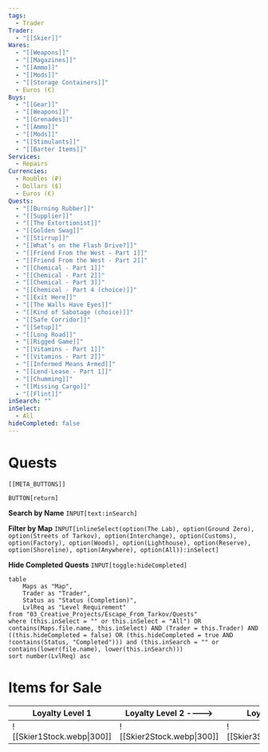 ```yaml
---
tags:
  - Trader
Trader:
  - "[[Skier]]"
Wares:
  - "[[Weapons]]"
  - "[[Magazines]]"
  - "[[Ammo]]"
  - "[[Mods]]"
  - "[[Storage Containers]]"
  - Euros (€)
Buys:
  - "[[Gear]]"
  - "[[Weapons]]"
  - "[[Grenades]]"
  - "[[Ammo]]"
  - "[[Mods]]"
  - "[[Stimulants]]"
  - "[[Barter Items]]"
Services:
  - Repairs
Currencies:
  - Roubles (₽)
  - Dollars ($)
  - Euros (€)
Quests:
  - "[[Burning Rubber]]"
  - "[[Supplier]]"
  - "[[The Extortionist]]"
  - "[[Golden Swag]]"
  - "[[Stirrup]]"
  - "[[What’s on the Flash Drive?]]"
  - "[[Friend From the West - Part 1]]"
  - "[[Friend From the West - Part 2]]"
  - "[[Chemical - Part 1]]"
  - "[[Chemical - Part 2]]"
  - "[[Chemical - Part 3]]"
  - "[[Chemical - Part 4 (choice)]]"
  - "[[Exit Here]]"
  - "[[The Walls Have Eyes]]"
  - "[[Kind of Sabotage (choice)]]"
  - "[[Safe Corridor]]"
  - "[[Setup]]"
  - "[[Long Road]]"
  - "[[Rigged Game]]"
  - "[[Vitamins - Part 1]]"
  - "[[Vitamins - Part 2]]"
  - "[[Informed Means Armed]]"
  - "[[Lend-Lease - Part 1]]"
  - "[[Chumming]]"
  - "[[Missing Cargo]]"
  - "[[Flint]]"
inSearch: ""
inSelect:
  - All
hideCompleted: false
---
```

# Quests

```meta-bind-embed
[[META_BUTTONS]]
```
`BUTTON[return]` 

**Search by Name**
`INPUT[text:inSearch]`

**Filter by Map**
`INPUT[inlineSelect(option(The Lab), option(Ground Zero), option(Streets of Tarkov), option(Interchange), option(Customs), option(Factory), option(Woods), option(Lighthouse), option(Reserve), option(Shoreline), option(Anywhere), option(All)):inSelect]`

**Hide Completed Quests**
`INPUT[toggle:hideCompleted]`
```dataview
table 
    Maps as "Map", 
    Trader as "Trader", 
    Status as "Status (Completion)", 
    LvlReq as "Level Requirement"
from "03_Creative_Projects/Escape_From_Tarkov/Quests"
where (this.inSelect = "" or this.inSelect = "All") OR contains(Maps.file.name, this.inSelect) AND (Trader = this.Trader) AND ((this.hideCompleted = false) OR (this.hideCompleted = true AND !contains(Status, "Completed"))) and (this.inSearch = "" or contains(lower(file.name), lower(this.inSearch)))
sort number(LvlReq) asc
```

# Items for Sale

| Loyalty Level 1            | Loyalty Level 2 ---->      | Loyalty Level 3            | Loyalty Level 4            |
| -------------------------- | -------------------------- | -------------------------- | -------------------------- |
| ![[Skier1Stock.webp\|300]] | ![[Skier2Stock.webp\|300]] | ![[Skier3Stock.webp\|300]] | ![[Skier4Stock.webp\|300]] |
